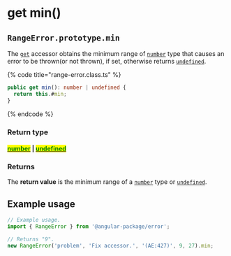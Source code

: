 # get min()

## `RangeError.prototype.min`

The [`get`](https://developer.mozilla.org/en-US/docs/Web/JavaScript/Reference/Functions/get) accessor obtains the minimum range of [`number`](https://developer.mozilla.org/en-US/docs/Web/JavaScript/Reference/Global\_Objects/Number) type that causes an error to be thrown(or not thrown), if set, otherwise returns [`undefined`](https://developer.mozilla.org/en-US/docs/Web/JavaScript/Reference/Global\_Objects/undefined).

{% code title="range-error.class.ts" %}
```typescript
public get min(): number | undefined {
  return this.#min;
}
```
{% endcode %}

### Return type

#### <mark style="color:green;"></mark>[<mark style="color:green;">number</mark>](https://www.typescriptlang.org/docs/handbook/basic-types.html#number) | [<mark style="color:green;">undefined</mark>](https://www.typescriptlang.org/docs/handbook/basic-types.html#null-and-undefined)<mark style="color:green;"></mark>

### Returns

The **return value** is the minimum range of a [`number`](https://developer.mozilla.org/en-US/docs/Web/JavaScript/Reference/Global\_Objects/Number) type or [`undefined`](https://developer.mozilla.org/en-US/docs/Web/JavaScript/Reference/Global\_Objects/undefined).

## Example usage

```typescript
// Example usage.
import { RangeError } from '@angular-package/error';

// Returns "9".
new RangeError('problem', 'Fix accessor.', '(AE:427)', 9, 27).min;
```
